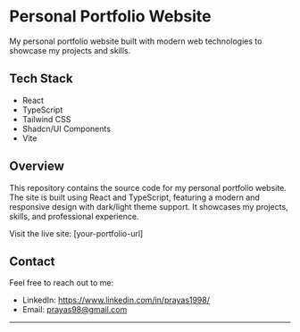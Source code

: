# Personal Portfolio Website

My personal portfolio website built with modern web technologies to showcase my projects and skills.

## Tech Stack

- React
- TypeScript
- Tailwind CSS
- Shadcn/UI Components
- Vite

## Overview

This repository contains the source code for my personal portfolio website. The site is built using React and TypeScript, featuring a modern and responsive design with dark/light theme support. It showcases my projects, skills, and professional experience.

Visit the live site: [your-portfolio-url]

## Contact

Feel free to reach out to me:
- LinkedIn: https://www.linkedin.com/in/prayas1998/
- Email: prayas98@gmail.com

---
